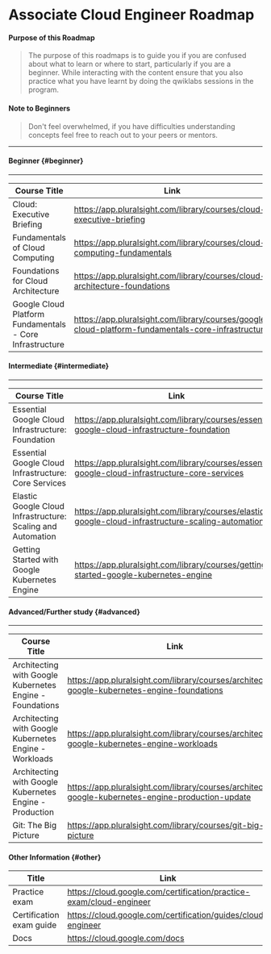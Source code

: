 # Associate Cloud Engineer Roadmap


#### Purpose of this Roadmap

> The purpose of this roadmaps is to guide you if you are confused about what to learn or where to start, particularly if you are a beginner. While interacting with the content ensure that you also practice what you have learnt by doing the qwiklabs sessions in the program.

#### Note to Beginners

> Don't feel overwhelmed, if you have difficulties understanding concepts feel free to reach out to your peers or mentors. 

***

#### Beginner {#beginner}
***
| Course Title    | Link        | Author          |
|-----------------|--------------------------------------------------------------------------|-----------------|
| Cloud: Executive Briefing                                | https://app.pluralsight.com/library/courses/cloud-executive-briefing                               | Simon Allardice |
| Fundamentals of Cloud Computing                          | https://app.pluralsight.com/library/courses/cloud-computing-fundamentals                           | David Davis     |
| Foundations for Cloud Architecture                       | https://app.pluralsight.com/library/courses/cloud-architecture-foundations                         | James Bannan    |
| Google Cloud Platform Fundamentals - Core Infrastructure | https://app.pluralsight.com/library/courses/google-cloud-platform-fundamentals-core-infrastructure | Google Cloud    |

#### Intermediate {#intermediate}
***
| Course Title    | Link        | Author          |
|-----------------|--------------------------------------------------------------------------|-----------------|
| Essential Google Cloud Infrastructure: Foundation           | https://app.pluralsight.com/library/courses/essential-google-cloud-infrastructure-foundation       | Google Cloud |
| Essential Google Cloud Infrastructure: Core Services        | https://app.pluralsight.com/library/courses/essential-google-cloud-infrastructure-core-services    | Google Cloud |
| Elastic Google Cloud Infrastructure: Scaling and Automation | https://app.pluralsight.com/library/courses/elastic-google-cloud-infrastructure-scaling-automation | Google Cloud |
| Getting Started with Google Kubernetes Engine               | https://app.pluralsight.com/library/courses/getting-started-google-kubernetes-engine               | Google Cloud |

#### Advanced/Further study {#advanced}
***
| Course Title    | Link        | Author          |
|-----------------|--------------------------------------------------------------------------|-----------------|
| Architecting with Google Kubernetes Engine - Foundations | https://app.pluralsight.com/library/courses/architecting-google-kubernetes-engine-foundations       | Google Cloud   |
| Architecting with Google Kubernetes Engine - Workloads   | https://app.pluralsight.com/library/courses/architecting-google-kubernetes-engine-workloads         | Google Cloud   |
| Architecting with Google Kubernetes Engine - Production  | https://app.pluralsight.com/library/courses/architecting-google-kubernetes-engine-production-update | Google Cloud   |
| Git: The Big Picture                                     | https://app.pluralsight.com/library/courses/git-big-picture                                         | Paolo Perrotta |
#### Other Information {#other}
| Title                    | Link                                                                |
|--------------------------|---------------------------------------------------------------------|
| Practice exam            | https://cloud.google.com/certification/practice-exam/cloud-engineer |
| Certification exam guide | https://cloud.google.com/certification/guides/cloud-engineer        |
| Docs                     | https://cloud.google.com/docs                                       |